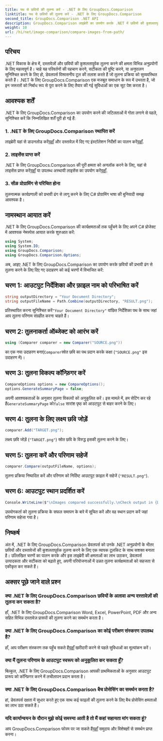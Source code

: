 ```yaml
---
title: पथ से छवियों की तुलना करें - .NET के लिए GroupDocs.Comparison
linktitle: पथ से छवियों की तुलना करें - .NET के लिए GroupDocs.Comparison
second_title: GroupDocs.Comparison .NET API
description: GroupDocs.Comparison लाइब्रेरी का उपयोग करके .NET में छवियों की कुशलतापूर्वक तुलना करना सीखें। निर्बाध एकीकरण के लिए चरण-दर-चरण मार्गदर्शिका का पालन करें।
weight: 10
url: /hi/net/image-comparison/compare-images-from-path/
---
```

## परिचय
.NET विकास के क्षेत्र में, दस्तावेज़ों और छवियों की कुशलतापूर्वक तुलना करने की क्षमता विभिन्न अनुप्रयोगों के लिए महत्वपूर्ण है। चाहे यह परिवर्तनों की पहचान करने, सटीकता की पुष्टि करने, या अनुपालन सुनिश्चित करने के लिए हो, डेवलपर्स विश्वसनीय टूल की तलाश करते हैं जो तुलना प्रक्रिया को सुव्यवस्थित करते हैं। .NET के लिए GroupDocs.Comparison एक मजबूत समाधान के रूप में उभरता है, जो इन जरूरतों को निर्बाध रूप से पूरा करने के लिए तैयार की गई सुविधाओं का एक सूट पेश करता है।
## आवश्यक शर्तें
.NET के लिए GroupDocs.Comparison का उपयोग करने की जटिलताओं में गोता लगाने से पहले, सुनिश्चित करें कि निम्नलिखित शर्तें पूरी हो गई हैं:
### 1. .NET के लिए GroupDocs.Comparison स्थापित करें
 लाइब्रेरी यहां से डाउनलोड करें[यहाँ](https://releases.groupdocs.com/comparison/net/) और दस्तावेज़ में दिए गए इंस्टॉलेशन निर्देशों का पालन करें[यहाँ](https://tutorials.groupdocs.com/comparison/net/).
### 2. लाइसेंस प्राप्त करें
 .NET के लिए GroupDocs.Comparison की पूरी क्षमता को अनलॉक करने के लिए, यहां से लाइसेंस प्राप्त करें[यहाँ](https://purchase.groupdocs.com/buy) या उपलब्ध अस्थायी लाइसेंस का उपयोग करें[यहाँ](https://purchase.groupdocs.com/temporary-license/).
### 3. सी# प्रोग्रामिंग से परिचित होना
तुलनात्मक कार्यप्रणाली को प्रभावी ढंग से लागू करने के लिए C# प्रोग्रामिंग भाषा की बुनियादी समझ आवश्यक है।

## नामस्थान आयात करें
.NET के लिए GroupDocs.Comparison की कार्यक्षमताओं तक पहुँचने के लिए अपने C# प्रोजेक्ट में आवश्यक नेमस्पेस आयात करके शुरुआत करें:
```csharp
using System;
using System.IO;
using GroupDocs.Comparison;
using GroupDocs.Comparison.Options;
```

अब, आइए .NET के लिए GroupDocs.Comparison का उपयोग करके छवियों की प्रभावी ढंग से तुलना करने के लिए दिए गए उदाहरण को कई चरणों में विभाजित करें:
## चरण 1: आउटपुट निर्देशिका और फ़ाइल नाम को परिभाषित करें
```csharp
string outputDirectory = "Your Document Directory";
string outputFileName = Path.Combine(outputDirectory, "RESULT.png");
```
 प्रतिस्थापित करना सुनिश्चित करें`"Your Document Directory"` वांछित निर्देशिका पथ के साथ जहां आप तुलना परिणाम संग्रहीत करना चाहते हैं।
## चरण 2: तुलनाकर्ता ऑब्जेक्ट को आरंभ करें
```csharp
using (Comparer comparer = new Comparer("SOURCE.png"))
```
 का एक नया उदाहरण बनाएं`Comparer`स्रोत छवि का पथ प्रदान करके कक्षा (`"SOURCE.png"` इस उदाहरण में)।
## चरण 3: तुलना विकल्प कॉन्फ़िगर करें
```csharp
CompareOptions options = new CompareOptions();
options.GenerateSummaryPage = false;
```
 अपनी आवश्यकताओं के अनुसार तुलना विकल्पों को अनुकूलित करें। इस मामले में, हम सेटिंग कर रहे हैं`GenerateSummaryPage` को`false` सारांश पृष्ठ को आउटपुट से बाहर करने के लिए।
## चरण 4: तुलना के लिए लक्ष्य छवि जोड़ें
```csharp
comparer.Add("TARGET.png");
```
लक्ष्य छवि जोड़ें (`"TARGET.png"`) स्रोत छवि के विरुद्ध इसकी तुलना करने के लिए।
## चरण 5: तुलना करें और परिणाम सहेजें
```csharp
comparer.Compare(outputFileName, options);
```
तुलना प्रक्रिया निष्पादित करें और परिणाम को निर्दिष्ट आउटपुट फ़ाइल में सहेजें (`"RESULT.png"`).
## चरण 6: आउटपुट स्थान प्रदर्शित करें
```csharp
Console.WriteLine($"\nImages compared successfully.\nCheck output in {Directory.GetCurrentDirectory()}.");
```
उपयोगकर्ता को तुलना प्रक्रिया के सफल समापन के बारे में सूचित करें और वह स्थान प्रदान करें जहां परिणाम सहेजा गया है।

## निष्कर्ष
अंत में, .NET के लिए GroupDocs.Comparison डेवलपर्स को उनके .NET अनुप्रयोगों के भीतर छवियों और दस्तावेजों की कुशलतापूर्वक तुलना करने के लिए एक व्यापक टूलकिट के साथ सशक्त बनाता है। उल्लिखित चरणों का पालन करके और इस लाइब्रेरी की क्षमताओं का लाभ उठाकर, डेवलपर्स उत्पादकता और सटीकता को बढ़ाते हुए, अपनी परियोजनाओं में उन्नत तुलना कार्यक्षमताओं को सहजता से एकीकृत कर सकते हैं।
## अक्सर पूछे जाने वाले प्रश्न
### क्या .NET के लिए GroupDocs.Comparison छवियों के अलावा अन्य दस्तावेज़ों की तुलना कर सकता है?
हाँ, .NET के लिए GroupDocs.Comparison Word, Excel, PowerPoint, PDF और अन्य सहित विभिन्न दस्तावेज़ प्रारूपों की तुलना करने का समर्थन करता है।
### क्या .NET के लिए GroupDocs.Comparison का कोई परीक्षण संस्करण उपलब्ध है?
 हाँ, आप परीक्षण संस्करण तक पहुँच सकते हैं[यहाँ](https://releases.groupdocs.com/) खरीदारी करने से पहले सुविधाओं का मूल्यांकन करें।
### क्या मैं तुलना परिणाम के आउटपुट स्वरूप को अनुकूलित कर सकता हूँ?
बिल्कुल, .NET के लिए GroupDocs.Comparison आपकी प्राथमिकताओं के अनुसार आउटपुट प्रारूप को कॉन्फ़िगर करने में लचीलापन प्रदान करता है।
### क्या .NET के लिए GroupDocs.Comparison बैच प्रोसेसिंग का समर्थन करता है?
हां, डेवलपर्स दक्षता में सुधार करते हुए एक साथ कई फाइलों की तुलना करने के लिए बैच प्रोसेसिंग क्षमताओं का लाभ उठा सकते हैं।
### यदि कार्यान्वयन के दौरान मुझे कोई समस्या आती है तो मैं कहां सहायता मांग सकता हूं?
 आप GroupDocs.Comparison फोरम पर जा सकते हैं[यहाँ](https://forum.groupdocs.com/c/comparison/12) समुदाय और विशेषज्ञों से समर्थन प्राप्त करना।